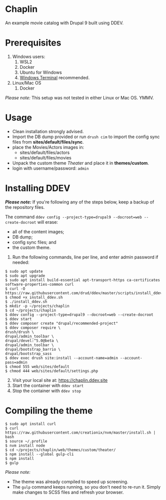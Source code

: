 # Chaplin
An example movie catalog with Drupal 9 built using DDEV.

# Prerequisites
1. Windows users:
   1. WSL2
   2. Docker
   3. Ubuntu for Windows
   4. [Windows Terminal](https://apps.microsoft.com/store/detail/windows-terminal/9N0DX20HK701?hl=en-us&gl=us) recommended.
2. Linux/Mac OS
   1. Docker

*Please note:* This setup was not tested in either Linux or Mac OS. YMMV.

# Usage
- Clean installation strongly advised.
- Import the DB dump provided or run ```drush cim``` to import the config sync files from **sites/default/files/sync**.
- place the Movies/Actors images in:
  - sites/default/files/actors
  - sites/default/files/movies
- Unpack the custom theme *Theater* and place it in **themes/custom**.
- login with username/password: ```admin```

# Installing DDEV

***Please note:*** If you're following any of the steps below, keep a backup of the repository files.

The command ```ddev config --project-type=drupal9 --docroot=web --create-docroot``` will erase: 
- all of the content images;
- DB dump;
- config sync files; and
- the custom theme.

1. Run the following commands, line per line, and enter admin password if needed:
```
$ sudo apt update
$ sudo apt upgrade
$ sudo apt install build-essential apt-transport-https ca-certificates software-properties-common curl
$ curl -O https://raw.githubusercontent.com/drud/ddev/master/scripts/install_ddev.sh
$ chmod +x install_ddev.sh
$ ./install_ddev.sh
$ mkdir -p ~/projects/chaplin
$ cd ~/projects/chaplin
$ ddev config --project-type=drupal9 --docroot=web --create-docroot
$ ddev start
$ ddev composer create "drupal/recommended-project"
$ ddev composer require \
drush/drush \
drupal/admin_toolbar \
drupal/devel:^5.0@beta \
drupal/admin_toolbar \
drupal/bootstrap_barrio \
drupal/bootstrap_sass
$ ddev exec drush site:install --account-name=admin --account-pass=admin
$ chmod 555 web/sites/default
$ chmod 444 web/sites/default/settings.php
```

2. Visit your local site at: https://chaplin.ddev.site
3. Start the container with ```ddev start```
4. Stop the container with ```ddev stop```

# Compiling the theme

```
$ sudo apt install curl
$ curl https://raw.githubusercontent.com/creationix/nvm/master/install.sh | bash
$ source ~/.profile
$ nvm install node
$ cd ~/projects/chaplin/web/themes/custom/theater/
$ npm install --global gulp-cli
$ npm install
$ gulp
```

*Please note:* 
- The theme was already compiled to speed up screening.
- The ```gulp``` command keeps running, so you don't need to re-run it. Simply make changes to SCSS files and refresh your browser.
